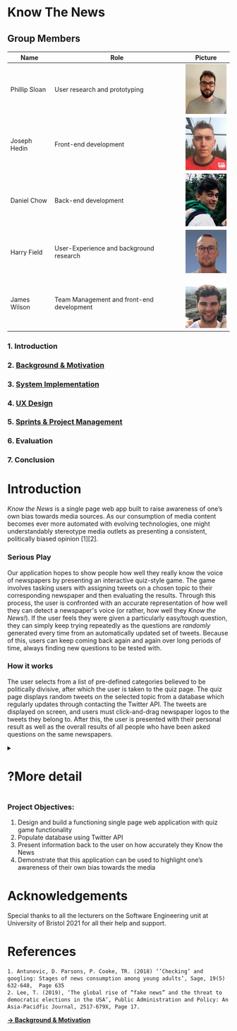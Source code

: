 # Know The News

## Group Members
 Name | Role | Picture 
---|---|---
 Phillip Sloan | User research and prototyping | <img src="Sprints_&_Project_Management/Readme_Images/phil.png" width="100">  
Joseph Hedin | Front-end development | <img src="Sprints_&_Project_Management/Readme_Images/joe.png" width="100"> 
Daniel Chow | Back-end development | <img src="Sprints_&_Project_Management/Readme_Images/dan.png" width="100"> 
Harry Field | User-Experience and background research | <img src="Sprints_&_Project_Management/Readme_Images/harry.png"> 
James Wilson | Team Management and front-end development | <img src="Sprints_&_Project_Management/Readme_Images/james.png" width="100"> 

### 1. Introduction
### 2. [Background & Motivation](Background_and_Motivation/Readme.md)
### 3. [System Implementation](System_Implementation/README.md)
### 4. [UX Design](UX_Design/README.md)
### 5. [Sprints & Project Management](Sprints_&_Project_Management/README.md)
### 6. Evaluation
### 7. Conclusion


# Introduction
_Know the News_ is a single page web app built to raise awareness of one’s own bias towards media sources. As our consumption of media content becomes ever more automated with evolving technologies, one might understandably stereotype media outlets as presenting a consistent, politically biased opinion [1][2].

### Serious Play
Our application hopes to show people how well they really know the voice of newspapers by presenting an interactive quiz-style game. The game involves tasking users with assigning tweets on a chosen topic to their corresponding newspaper and then evaluating the results. Through this process, the user is confronted with an accurate representation of how well they can detect a newspaper's voice (or rather, how well they _Know the News!_). If the user feels they were given a particularly easy/tough question, they can simply keep trying repeatedly as the questions are _randomly_ generated every time from an automatically updated set of tweets. Because of this, users can keep coming back again and again over long periods of time, always finding new questions to be tested with.

### How it works
The user selects from a list of pre-defined categories believed to be politically divisive, after which the user is taken to the quiz page. The quiz page displays random tweets on the selected topic from a database which regularly updates through contacting the Twitter API. The tweets are displayed on screen, and users must click-and-drag newspaper logos to the tweets they belong to. After this, the user is presented with their personal result as well as the overall results of all people who have been asked questions on the same newspapers.

<details>
 <summary><h1>?More detail</h1></summary>
 1. The user arrives at the site and is greeted by the message "Can you match the tweets with their tabloids?", explaining the purpose of the quiz. The user clicks the "Start" button. Using the Angular framework for front end development, all pages are represented by different components loaded in as and when required.
 <p align="center"> <img src="Sprints_&_Project_Management/Readme_Images/start.png" width="600"/></p>
 2. The topic page component is loaded, displaying an array of buttons representing topics to choose from. In this example, the user clicks the "Brexit" button which loads the subject module.
<p align="center"> <img src="Sprints_&_Project_Management/Readme_Images/topics.png" width="600"/></p>
 3. The subject page component is loaded. This page represents the core feature of Know The News, where the user is assessed on their ability to match the tweets with their corresponding tabloids. The tweets are represented by two text boxes on either side of the screen containing tweets randomly pulled from our MongoDB database. The database is updated regularly through contacting the twitter API in order to consistently provide new questions. The tweets are passed into the front end along with their corresponding newspaper images, which are placed at either side of the bottom of the screen. The user must click and drag the newspaper logos into the correct boxes and click "Submit" to confirm their choices.

Before choices:
<p align="center"> <img src="Sprints_&_Project_Management/Readme_Images/question.png" width="600"/></p>

After choices:
<p align="center"> <img src="Sprints_&_Project_Management/Readme_Images/question-complete.png" width="600"/></p>
4. Once the user has submitted their answers, the results module is loaded. This module informs the user if their answer to the question was correct, as well as provide information on how well users have done overall in accurately assigning tweets with the newspapers the user has just been exposed to. This is achieved by:

- Sending the user's answer to the back-end, and checking for a correct match.
- Querying the back-end database for overall statistics on what number of people have answered correctly for the newpapers just used.
- Loading a pie-chart module to display the data.

No personally identifiable user data is stored in our database, only that "someone" got the answer right or wrong with regards to the newspapers currently being queried.
<p align="center"> <img src="Sprints_&_Project_Management/Readme_Images/results.png" width="600"/></p>
 </details>

### Project Objectives:
1.	Design and build a functioning single page web application with quiz game functionality
2.	Populate database using Twitter API
3.	Present information back to the user on how accurately they Know the News
4.	Demonstrate that this application can be used to highlight one’s awareness of their own bias towards the media
 
# Acknowledgements
Special thanks to all the lecturers on the Software Engineering unit at University of Bristol 2021 for all their help and support. 

# References
    1. Antunovic, D. Parsons, P. Cooke, TR. (2018) ‘’Checking’ and googling: Stages of news consumption among young adults’, Sage, 19(5) 632-648,  Page 635
    2. Lee, T. (2019), ‘The global rise of “fake news” and the threat to democratic elections in the USA’, Public Administration and Policy: An Asia-Pacidfic Journal, 2517-679X, Page 17.
 

**[&rarr; Background & Motivation](Background_and_Motivation/Readme.md)**
